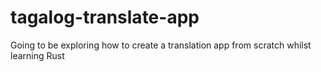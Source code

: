 # tagalog-translate-app
Going to be exploring how to create a translation app from scratch whilst learning Rust

